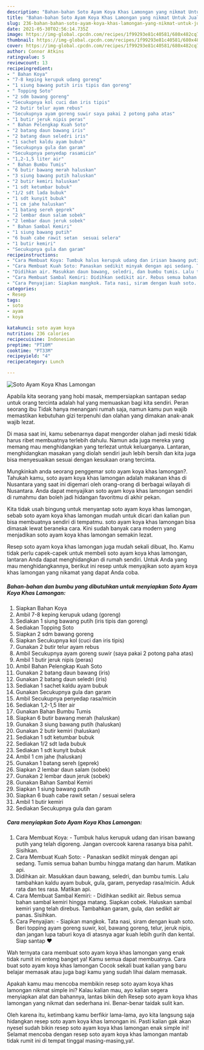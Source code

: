 ```yaml
---
description: "Bahan-bahan Soto Ayam Koya Khas Lamongan yang nikmat Untuk Jualan"
title: "Bahan-bahan Soto Ayam Koya Khas Lamongan yang nikmat Untuk Jualan"
slug: 236-bahan-bahan-soto-ayam-koya-khas-lamongan-yang-nikmat-untuk-jualan
date: 2021-05-30T02:56:14.735Z
image: https://img-global.cpcdn.com/recipes/1f99293e81c40581/680x482cq70/soto-ayam-koya-khas-lamongan-foto-resep-utama.jpg
thumbnail: https://img-global.cpcdn.com/recipes/1f99293e81c40581/680x482cq70/soto-ayam-koya-khas-lamongan-foto-resep-utama.jpg
cover: https://img-global.cpcdn.com/recipes/1f99293e81c40581/680x482cq70/soto-ayam-koya-khas-lamongan-foto-resep-utama.jpg
author: Connor Atkins
ratingvalue: 5
reviewcount: 13
recipeingredient:
- " Bahan Koya"
- "7-8 keping kerupuk udang goreng"
- "1 siung bawang putih iris tipis dan goreng"
- " Topping Soto"
- "2 sdm bawang goreng"
- "Secukupnya kol cuci dan iris tipis"
- "2 butir telur ayam rebus"
- "Secukupnya ayam goreng suwir saya pakai 2 potong paha atas"
- "1 butir jeruk nipis peras"
- " Bahan Pelengkap Kuah Soto"
- "2 batang daun bawang iris"
- "2 batang daun seledri iris"
- "1 sachet kaldu ayam bubuk"
- "Secukupnya gula dan garam"
- "Secukupnya penyedap rasamicin"
- "1,2-1,5 liter air"
- " Bahan Bumbu Tumis"
- "6 butir bawang merah haluskan"
- "3 siung bawang putih haluskan"
- "2 butir kemiri haluskan"
- "1 sdt ketumbar bubuk"
- "1/2 sdt lada bubuk"
- "1 sdt kunyit bubuk"
- "1 cm jahe haluskan"
- "1 batang sereh geprek"
- "2 lembar daun salam sobek"
- "2 lembar daun jeruk sobek"
- " Bahan Sambal Kemiri"
- "1 siung bawang putih"
- "6 buah cabe rawit setan  sesuai selera"
- "1 butir kemiri"
- "Secukupnya gula dan garam"
recipeinstructions:
- "Cara Membuat Koya: Tumbuk halus kerupuk udang dan irisan bawang putih yang telah digoreng. Jangan overcook karena rasanya bisa pahit. Sisihkan."
- "Cara Membuat Kuah Soto: Panaskan sedikit minyak dengan api sedang. Tumis semua bahan bumbu hingga matang dan harum. Matikan api."
- "Didihkan air. Masukkan daun bawang, seledri, dan bumbu tumis. Lalu tambahkan kaldu ayam bubuk, gula, garam, penyedap rasa/micin. Aduk rata dan tes rasa. Matikan api."
- "Cara Membuat Sambal Kemiri: Didihkan sedikit air. Rebus semua bahan sambal kemiri hingga matang. Siapkan cobek. Haluskan sambal kemiri yang telah direbus. Tambahkan garam, gula, dan sedikit air panas. Sisihkan."
- "Cara Penyajian: Siapkan mangkok. Tata nasi, siram dengan kuah soto. Beri topping ayam goreng suwir, kol, bawang goreng, telur, jeruk nipis, dan jangan lupa taburi koya di atasnya agar kuah lebih gurih dan kental. Siap santap ❤"
categories:
- Resep
tags:
- soto
- ayam
- koya

katakunci: soto ayam koya 
nutrition: 236 calories
recipecuisine: Indonesian
preptime: "PT10M"
cooktime: "PT33M"
recipeyield: "4"
recipecategory: Lunch

---
```



![Soto Ayam Koya Khas Lamongan](https://img-global.cpcdn.com/recipes/1f99293e81c40581/680x482cq70/soto-ayam-koya-khas-lamongan-foto-resep-utama.jpg)

Apabila kita seorang yang hobi masak, mempersiapkan santapan sedap untuk orang tercinta adalah hal yang memuaskan bagi kita sendiri. Peran seorang ibu Tidak hanya menangani rumah saja, namun kamu pun wajib memastikan kebutuhan gizi terpenuhi dan olahan yang dimakan anak-anak wajib lezat.

Di masa  saat ini, kamu sebenarnya dapat mengorder olahan jadi meski tidak harus ribet membuatnya terlebih dahulu. Namun ada juga mereka yang memang mau menghidangkan yang terlezat untuk keluarganya. Lantaran, menghidangkan masakan yang diolah sendiri jauh lebih bersih dan kita juga bisa menyesuaikan sesuai dengan kesukaan orang tercinta. 



Mungkinkah anda seorang penggemar soto ayam koya khas lamongan?. Tahukah kamu, soto ayam koya khas lamongan adalah makanan khas di Nusantara yang saat ini digemari oleh orang-orang di berbagai wilayah di Nusantara. Anda dapat menyajikan soto ayam koya khas lamongan sendiri di rumahmu dan boleh jadi hidangan favoritmu di akhir pekan.

Kita tidak usah bingung untuk menyantap soto ayam koya khas lamongan, sebab soto ayam koya khas lamongan mudah untuk dicari dan kalian pun bisa membuatnya sendiri di tempatmu. soto ayam koya khas lamongan bisa dimasak lewat beraneka cara. Kini sudah banyak cara modern yang menjadikan soto ayam koya khas lamongan semakin lezat.

Resep soto ayam koya khas lamongan juga mudah sekali dibuat, lho. Kamu tidak perlu capek-capek untuk membeli soto ayam koya khas lamongan, lantaran Anda dapat menghidangkan di rumah sendiri. Untuk Anda yang mau menghidangkannya, berikut ini resep untuk menyajikan soto ayam koya khas lamongan yang nikamat yang dapat Anda coba.

<!--inarticleads1-->

##### Bahan-bahan dan bumbu yang dibutuhkan untuk menyiapkan Soto Ayam Koya Khas Lamongan:

1. Siapkan  Bahan Koya
1. Ambil 7-8 keping kerupuk udang (goreng)
1. Sediakan 1 siung bawang putih (iris tipis dan goreng)
1. Sediakan  Topping Soto
1. Siapkan 2 sdm bawang goreng
1. Siapkan Secukupnya kol (cuci dan iris tipis)
1. Gunakan 2 butir telur ayam rebus
1. Ambil Secukupnya ayam goreng suwir (saya pakai 2 potong paha atas)
1. Ambil 1 butir jeruk nipis (peras)
1. Ambil  Bahan Pelengkap Kuah Soto
1. Gunakan 2 batang daun bawang (iris)
1. Gunakan 2 batang daun seledri (iris)
1. Sediakan 1 sachet kaldu ayam bubuk
1. Gunakan Secukupnya gula dan garam
1. Ambil Secukupnya penyedap rasa/micin
1. Sediakan 1,2-1,5 liter air
1. Gunakan  Bahan Bumbu Tumis
1. Siapkan 6 butir bawang merah (haluskan)
1. Gunakan 3 siung bawang putih (haluskan)
1. Gunakan 2 butir kemiri (haluskan)
1. Sediakan 1 sdt ketumbar bubuk
1. Sediakan 1/2 sdt lada bubuk
1. Sediakan 1 sdt kunyit bubuk
1. Ambil 1 cm jahe (haluskan)
1. Gunakan 1 batang sereh (geprek)
1. Siapkan 2 lembar daun salam (sobek)
1. Gunakan 2 lembar daun jeruk (sobek)
1. Gunakan  Bahan Sambal Kemiri
1. Siapkan 1 siung bawang putih
1. Siapkan 6 buah cabe rawit setan / sesuai selera
1. Ambil 1 butir kemiri
1. Sediakan Secukupnya gula dan garam




<!--inarticleads2-->

##### Cara menyiapkan Soto Ayam Koya Khas Lamongan:

1. Cara Membuat Koya: - Tumbuk halus kerupuk udang dan irisan bawang putih yang telah digoreng. Jangan overcook karena rasanya bisa pahit. Sisihkan.
1. Cara Membuat Kuah Soto: - Panaskan sedikit minyak dengan api sedang. Tumis semua bahan bumbu hingga matang dan harum. Matikan api.
1. Didihkan air. Masukkan daun bawang, seledri, dan bumbu tumis. Lalu tambahkan kaldu ayam bubuk, gula, garam, penyedap rasa/micin. Aduk rata dan tes rasa. Matikan api.
1. Cara Membuat Sambal Kemiri: - Didihkan sedikit air. Rebus semua bahan sambal kemiri hingga matang. Siapkan cobek. Haluskan sambal kemiri yang telah direbus. Tambahkan garam, gula, dan sedikit air panas. Sisihkan.
1. Cara Penyajian: - Siapkan mangkok. Tata nasi, siram dengan kuah soto. Beri topping ayam goreng suwir, kol, bawang goreng, telur, jeruk nipis, dan jangan lupa taburi koya di atasnya agar kuah lebih gurih dan kental. Siap santap ❤




Wah ternyata cara membuat soto ayam koya khas lamongan yang enak tidak rumit ini enteng banget ya! Kamu semua dapat membuatnya. Cara buat soto ayam koya khas lamongan Cocok sekali buat kalian yang baru belajar memasak atau juga bagi kamu yang sudah lihai dalam memasak.

Apakah kamu mau mencoba membikin resep soto ayam koya khas lamongan nikmat simple ini? Kalau kalian mau, ayo kalian segera menyiapkan alat dan bahannya, lantas bikin deh Resep soto ayam koya khas lamongan yang nikmat dan sederhana ini. Benar-benar taidak sulit kan. 

Oleh karena itu, ketimbang kamu berfikir lama-lama, ayo kita langsung saja hidangkan resep soto ayam koya khas lamongan ini. Pasti kalian gak akan nyesel sudah bikin resep soto ayam koya khas lamongan enak simple ini! Selamat mencoba dengan resep soto ayam koya khas lamongan mantab tidak rumit ini di tempat tinggal masing-masing,ya!.

